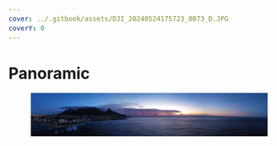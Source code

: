 ```yaml
---
cover: ../.gitbook/assets/DJI_20240524175723_0073_D.JPG
coverY: 0
---
```


# Panoramic



<figure><img src="../.gitbook/assets/dji_fly_20231204_200348_119_1702057848963_pano_optimized.jpg" alt=""><figcaption></figcaption></figure>

<figure><img src="../.gitbook/assets/DJI_20240524173153_0063_D.JPG" alt=""><figcaption></figcaption></figure>
